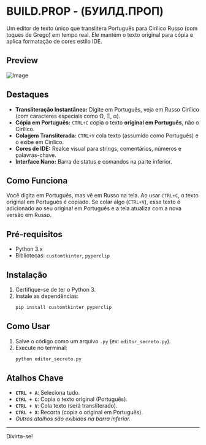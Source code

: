 # BUILD.PROP - (БУИЛД.ПРОП)

Um editor de texto único que translitera Português para Cirílico Russo (com toques de Grego) em tempo real. Ele mantém o texto original para cópia e aplica formatação de cores estilo IDE.

## Preview
![Image](https://github.com/user-attachments/assets/0059ebec-ce67-423d-8127-baf9e97d4464)

## Destaques

*   **Transliteração Instantânea:** Digite em Português, veja em Russo Cirílico (com caracteres especiais como Ω, Ξ, α).
*   **Cópia em Português:** `CTRL+C` copia o texto **original em Português**, não o Cirílico.
*   **Colagem Transliterada:** `CTRL+V` cola texto (assumido como Português) e o exibe em Cirílico.
*   **Cores de IDE:** Realce visual para strings, comentários, números e palavras-chave.
*   **Interface Nano:** Barra de status e comandos na parte inferior.

## Como Funciona

Você digita em Português, mas vê em Russo na tela. Ao usar `CTRL+C`, o texto original em Português é copiado. Se colar algo (`CTRL+V`), esse texto é adicionado ao seu original em Português e a tela atualiza com a nova versão em Russo.

## Pré-requisitos

*   Python 3.x
*   Bibliotecas: `customtkinter`, `pyperclip`

## Instalação

1.  Certifique-se de ter o Python 3.
2.  Instale as dependências:
    ```bash
    pip install customtkinter pyperclip
    ```

## Como Usar

1.  Salve o código como um arquivo `.py` (ex: `editor_secreto.py`).
2.  Execute no terminal:
    ```bash
    python editor_secreto.py
    ```

## Atalhos Chave

*   **`CTRL + A`**: Seleciona tudo.
*   **`CTRL + C`**: Copia o texto original (Português).
*   **`CTRL + V`**: Cola texto (será transliterado).
*   **`CTRL + X`**: Recorta (copia o original em Português).
*   *Outros atalhos são exibidos na barra inferior.*

---

Divirta-se!
